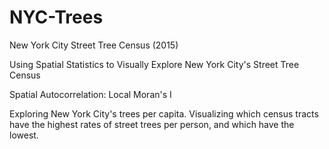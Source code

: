 # NYC-Trees
New York City Street Tree Census (2015)


Using Spatial Statistics to Visually Explore New York City's Street Tree Census

Spatial Autocorrelation: Local Moran's I

Exploring New York City's trees per capita. Visualizing which census tracts have the highest rates of street trees per person, and which have the lowest.
